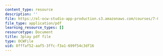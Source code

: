 ```yaml
---
content_type: resource
description: ''
file: https://ol-ocw-studio-app-production.s3.amazonaws.com/courses/7-01sc-fundamentals-of-biology-fall-2011/8fffaf52aaf53ffcf3a1699f54c3df16_3edzxv_mYZk.pdf
file_type: application/pdf
learning_resource_types: []
resourcetype: Document
title: 3play pdf file
type: OCWFile
uid: 8fffaf52-aaf5-3ffc-f3a1-699f54c3df16
---
```

